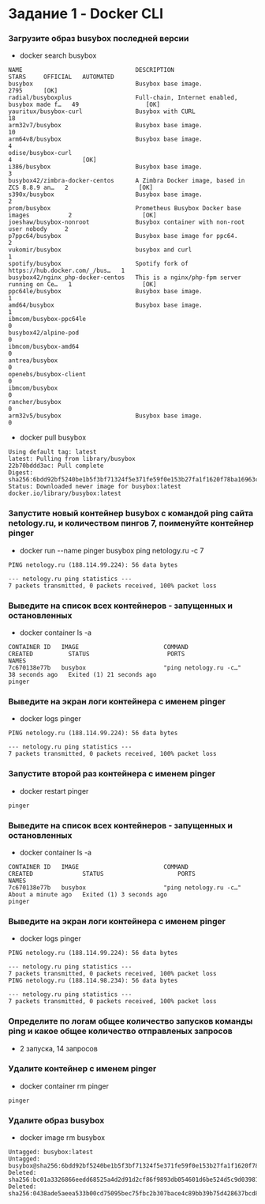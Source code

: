 # Задание 1 - Docker CLI

### Загрузите образ busybox последней версии
- docker search busybox 
``` 
NAME                                DESCRIPTION                                     STARS     OFFICIAL   AUTOMATED
busybox                             Busybox base image.                             2795      [OK]
radial/busyboxplus                  Full-chain, Internet enabled, busybox made f…   49                   [OK]
yauritux/busybox-curl               Busybox with CURL                               18
arm32v7/busybox                     Busybox base image.                             10
arm64v8/busybox                     Busybox base image.                             4
odise/busybox-curl                                                                  4                    [OK]
i386/busybox                        Busybox base image.                             3
busybox42/zimbra-docker-centos      A Zimbra Docker image, based in ZCS 8.8.9 an…   2                    [OK]
s390x/busybox                       Busybox base image.                             2
prom/busybox                        Prometheus Busybox Docker base images           2                    [OK]
joeshaw/busybox-nonroot             Busybox container with non-root user nobody     2
p7ppc64/busybox                     Busybox base image for ppc64.                   2
vukomir/busybox                     busybox and curl                                1
spotify/busybox                     Spotify fork of https://hub.docker.com/_/bus…   1
busybox42/nginx_php-docker-centos   This is a nginx/php-fpm server running on Ce…   1                    [OK]
ppc64le/busybox                     Busybox base image.                             1
amd64/busybox                       Busybox base image.                             1
ibmcom/busybox-ppc64le                                                              0
busybox42/alpine-pod                                                                0
ibmcom/busybox-amd64                                                                0
antrea/busybox                                                                      0
openebs/busybox-client                                                              0
ibmcom/busybox                                                                      0
rancher/busybox                                                                     0
arm32v5/busybox                     Busybox base image.                             0
```
- docker pull busybox
```
Using default tag: latest
latest: Pulling from library/busybox
22b70bddd3ac: Pull complete
Digest: sha256:6bdd92bf5240be1b5f3bf71324f5e371fe59f0e153b27fa1f1620f78ba16963c
Status: Downloaded newer image for busybox:latest
docker.io/library/busybox:latest
```

### Запустите новый контейнер busybox с командой ping сайта netology.ru, и количеством пингов 7, поименуйте контейнер pinger
- docker run --name pinger busybox ping netology.ru -c 7
```
PING netology.ru (188.114.99.224): 56 data bytes

--- netology.ru ping statistics ---
7 packets transmitted, 0 packets received, 100% packet loss
```

### Выведите на список всех контейнеров - запущенных и остановленных
- docker container ls -a
```
CONTAINER ID   IMAGE                        COMMAND                  CREATED          STATUS                      PORTS                                            NAMES
7c670138e77b   busybox                      "ping netology.ru -c…"   38 seconds ago   Exited (1) 21 seconds ago                                                    pinger
```

### Выведите на экран логи контейнера с именем pinger
- docker logs pinger
```
PING netology.ru (188.114.99.224): 56 data bytes

--- netology.ru ping statistics ---
7 packets transmitted, 0 packets received, 100% packet loss
```
### Запустите второй раз контейнера с именем pinger 
- docker restart pinger
```
pinger
```

### Выведите на список всех контейнеров - запущенных и остановленных
- docker container ls -a
```
CONTAINER ID   IMAGE                        COMMAND                  CREATED              STATUS                     PORTS                                            NAMES
7c670138e77b   busybox                      "ping netology.ru -c…"   About a minute ago   Exited (1) 3 seconds ago                                                    pinger
```

### Выведите на экран логи контейнера с именем pinger
- docker logs pinger
```
PING netology.ru (188.114.99.224): 56 data bytes

--- netology.ru ping statistics ---
7 packets transmitted, 0 packets received, 100% packet loss
PING netology.ru (188.114.98.234): 56 data bytes

--- netology.ru ping statistics ---
7 packets transmitted, 0 packets received, 100% packet loss
```
### Определите по логам общее количество запусков команды ping и какое общее количество отправленых запросов
- 2 запуска, 14 запросов

### Удалите контейнер с именем pinger
- docker container rm pinger
```
pinger
```

### Удалите образ busybox
- docker image rm busybox
```
Untagged: busybox:latest
Untagged: busybox@sha256:6bdd92bf5240be1b5f3bf71324f5e371fe59f0e153b27fa1f1620f78ba16963c
Deleted: sha256:bc01a3326866eedd68525a4d2d91d2cf86f9893db054601d6be524d5c9d03981
Deleted: sha256:0438ade5aeea533b00cd75095bec75fbc2b307bace4c89bb39b75d428637bcd8
```
